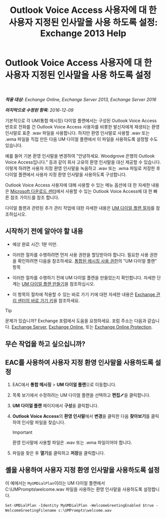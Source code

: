 ﻿---
title: 'Outlook Voice Access 사용자에 대 한 사용자 지정된 인사말을 사용 하도록 설정: Exchange 2013 Help'
TOCTitle: Outlook Voice Access 사용자에 대 한 사용자 지정된 인사말을 사용 하도록 설정
ms:assetid: abd418ec-2c65-4720-859d-c11a2698dc06
ms:mtpsurl: https://technet.microsoft.com/ko-kr/library/Bb124125(v=EXCHG.150)
ms:contentKeyID: 50556058
ms.date: 05/22/2018
mtps_version: v=EXCHG.150
ms.translationtype: MT
---

# Outlook Voice Access 사용자에 대 한 사용자 지정된 인사말을 사용 하도록 설정

 

_**적용 대상:** Exchange Online, Exchange Server 2013, Exchange Server 2016_

_**마지막으로 수정된 항목:** 2016-12-09_

기본적으로 각 UM(통합 메시징) 다이얼 플랜에서는 구성된 Outlook Voice Access 번호로 전화를 건 Outlook Voice Access 사용자를 비롯한 발신자에게 재생되는 환영 인사말로 표준 .wav 파일을 사용합니다. 하지만 환영 인사말로 사용할 .wav 또는 .wma 파일을 직접 만든 다음 UM 다이얼 플랜에서 이 파일을 사용하도록 설정할 수도 있습니다.

예를 들어 기본 환영 인사말을 변경하여 "안녕하세요. Woodgrove 은행의 Outlook Voice Access입니다." 등과 같이 회사 고유의 환영 인사말을 대신 제공할 수 있습니다. 이렇게 하려면 사용자 지정 환영 인사말을 녹음하고 .wav 또는 .wma 파일로 저장한 후 다이얼 플랜에서 사용자 지정 환영 인사말을 사용하도록 구성합니다.

Outlook Voice Access 사용자에 대해 사용할 수 있는 메뉴 옵션에 대 한 자세한 내용은 [Microsoft 다운로드 센터](https://go.microsoft.com/fwlink/p/?linkid=272767)에서 사용할 수 있는 Outlook Voice Access에 대 한 빠른 참조 가이드를 참조 합니다.

다이얼 플랜과 관련된 추가 관리 작업에 대한 자세한 내용은 [UM 다이얼 플랜 절차](um-dial-plan-procedures-exchange-2013-help.md)를 참조하십시오.

## 시작하기 전에 알아야 할 내용

  - 예상 완료 시간: 1분 미만.

  - 이러한 절차를 수행하려면 먼저 사용 권한을 할당받아야 합니다. 필요한 사용 권한을 확인하려면 다음을 참조하세요. [통합된 메시징 사용 권한](unified-messaging-permissions-exchange-2013-help.md)의 "UM 다이얼 플랜" 항목

  - 이러한 절차를 수행하기 전에 UM 다이얼 플랜을 만들었는지 확인합니다. 자세한 단계는 [UM 다이얼 플랜 만들기](create-a-um-dial-plan-exchange-2013-help.md)을 참조하십시오.

  - 이 항목의 절차에 적용할 수 있는 바로 가기 키에 대한 자세한 내용은 [Exchange 관리 센터의 바로 가기 키](keyboard-shortcuts-in-the-exchange-admin-center-exchange-online-protection-help.md)을 참조하세요.


> [!TIP]
> 문제가 있습니까? Exchange 포럼에서 도움을 요청하세요. 포럼 주소는 다음과 같습니다. <A href="https://go.microsoft.com/fwlink/p/?linkid=60612">Exchange Server</A>, <A href="https://go.microsoft.com/fwlink/p/?linkid=267542">Exchange Online</A>, 또는 <A href="https://go.microsoft.com/fwlink/p/?linkid=285351">Exchange Online Protection</A>.



## 무슨 작업을 하고 싶으십니까?

## EAC를 사용하여 사용자 지정 환영 인사말을 사용하도록 설정

1.  EAC에서 **통합 메시징** \> **UM 다이얼 플랜**으로 이동합니다.

2.  목록 보기에서 수정하려는 UM 다이얼 플랜을 선택하고 **편집**![편집 아이콘](images/JJ218640.6f53ccb2-1f13-4c02-bea0-30690e6ea71d(EXCHG.150).gif "편집 아이콘")을 클릭합니다.

3.  **UM 다이얼 플랜** 페이지에서 **구성**을 클릭합니다.

4.  **Outlook Voice Access**의 **환영 인사말**에서 **변경**을 클릭한 다음 **찾아보기**를 클릭하여 인사말 파일을 찾습니다.
    

    > [!IMPORTANT]
    > 환영 인사말에 사용할 파일은 .wav 또는 .wma 파일이어야 합니다.



5.  파일을 찾은 후 **열기**를 클릭하고 **저장**을 클릭합니다.

## 셸을 사용하여 사용자 지정 환영 인사말을 사용하도록 설정

이 예에서는 `MyUMDialPlan`이라는 UM 다이얼 플랜에서 C:\\UMPrompts\\welcome.wav 파일을 사용하는 환영 인사말을 사용하도록 설정합니다.

    Set-UMDialPlan -Identity MyUMDialPlan -WelcomeGreetingEnabled $true -WelcomeGreetingFilename c:\UMPrompts\welcome.wav

